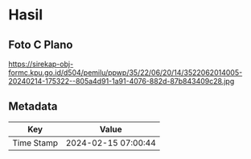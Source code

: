 # Hasil

## Foto C Plano

https://sirekap-obj-formc.kpu.go.id/d504/pemilu/ppwp/35/22/06/20/14/3522062014005-20240214-175322--805a4d91-1a91-4076-882d-87b843409c28.jpg


## Metadata

| Key        | Value               |
| ---------- | ------------------- |
| Time Stamp | 2024-02-15 07:00:44 |



